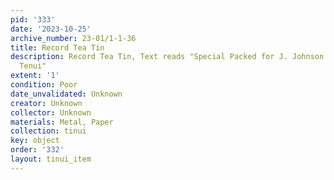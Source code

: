 ```yaml
---
pid: '333'
date: '2023-10-25'
archive_number: 23-01/1-1-36
title: Record Tea Tin
description: Record Tea Tin, Text reads "Special Packed for J. Johnson General Merchant,
  Tenui"
extent: '1'
condition: Poor
date_unvalidated: Unknown
creator: Unknown
collector: Unknown
materials: Metal, Paper
collection: tinui
key: object
order: '332'
layout: tinui_item
---
```

